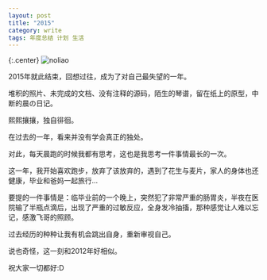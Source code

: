 ```yaml
---
layout: post
title: "2015"
category: write
tags: 年度总结 计划 生活
---
```


{:.center}
![noliao](http://7fv96s.com1.z0.glb.clouddn.com/%40%2Fimage%2Fwrite%2F2015%2Fxbaa2.jpg)

2015年就此结束，回想过往，成为了对自己最失望的一年。

堆积的照片、未完成的文档、没有注释的源码，陌生的琴谱，留在纸上的原型，中断的晨の日记。

熙熙攘攘，独自徘徊。

在过去的一年，看来并没有学会真正的独处。

对此，每天晨跑的时候我都有思考，这也是我思考一件事情最长的一次。

这一年，我开始喜欢跑步，放弃了该放弃的，遇到了花生与麦片，家人的身体也还健康，毕业和爸妈一起旅行...

要提的一件事情是：临毕业前的一个晚上，突然犯了非常严重的肠胃炎，半夜在医院输了半瓶点滴后，出现了严重的过敏反应，全身发冷抽搐，那种感觉让人难以忘记，感激飞哥的照顾。

过去经历的种种让我有机会跳出自身，重新审视自己。

说也奇怪，这一刻和2012年好相似。

祝大家一切都好:D